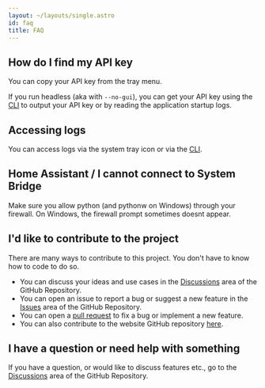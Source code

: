 ```yaml
---
layout: ~/layouts/single.astro
id: faq
title: FAQ
---
```


## How do I find my API key

You can copy your API key from the tray menu.

If you run headless (aka with `--no-gui`), you can get your API key using the [CLI](/docs/cli) to output your API key or by reading the application startup logs.

## Accessing logs

You can access logs via the system tray icon or via the [CLI](/docs/cli).

## Home Assistant / I cannot connect to System Bridge

Make sure you allow python (and pythonw on Windows) through your firewall. On Windows, the firewall prompt sometimes doesnt appear.

## I'd like to contribute to the project

There are many ways to contribute to this project. You don't have to
know how to code to do so.

- You can discuss your ideas and use cases in the
 [Discussions](https://github.com/timmo001/system-bridge/discussions)
 area of the GitHub Repository.
- You can open an issue to report a bug or suggest a new feature
 in the [Issues](https://github.com/timmo001/system-bridge/issues)
 area of the GitHub Repository.
- You can open a
 [pull request](https://github.com/timmo001/system-bridge/pulls)
 to fix a bug or implement a new feature.
- You can also contribute to the website GitHub repository
 [here](https://github.com/timmo001/system-bridge-website).

## I have a question or need help with something

If you have a question, or would like to discuss features etc., go to
the [Discussions](https://github.com/timmo001/system-bridge/discussions)
area of the GitHub Repository.

